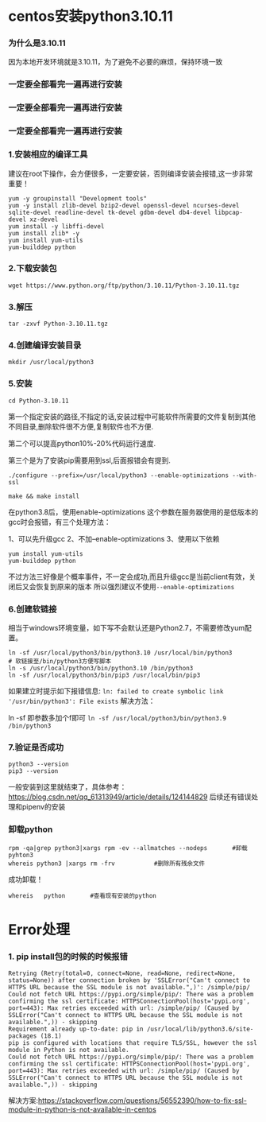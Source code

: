 # centos安装python3.10.11

### 为什么是3.10.11
因为本地开发环境就是3.10.11，为了避免不必要的麻烦，保持环境一致
### 一定要全部看完一遍再进行安装
### 一定要全部看完一遍再进行安装
### 一定要全部看完一遍再进行安装


### 1.安装相应的编译工具
建议在root下操作，会方便很多，一定要安装，否则编译安装会报错,这一步非常重要！
```
yum -y groupinstall "Development tools"
yum -y install zlib-devel bzip2-devel openssl-devel ncurses-devel sqlite-devel readline-devel tk-devel gdbm-devel db4-devel libpcap-devel xz-devel
yum install -y libffi-devel
yum install zlib* -y
yum install yum-utils
yum-builddep python
```

### 2.下载安装包
```wget https://www.python.org/ftp/python/3.10.11/Python-3.10.11.tgz```

### 3.解压
```tar -zxvf Python-3.10.11.tgz```

### 4.创建编译安装目录
``mkdir /usr/local/python3``

### 5.安装
```cd Python-3.10.11```

第一个指定安装的路径,不指定的话,安装过程中可能软件所需要的文件复制到其他不同目录,删除软件很不方便,复制软件也不方便.


第二个可以提高python10%-20%代码运行速度.


第三个是为了安装pip需要用到ssl,后面报错会有提到.


```./configure --prefix=/usr/local/python3 --enable-optimizations --with-ssl ```

```make && make install```

在python3.8后，使用enable-optimizations 这个参数在服务器使用的是低版本的gcc时会报错，有三个处理方法：

1、可以先升级gcc
2、不加–enable-optimizations
3、使用以下依赖

```
yum install yum-utils
yum-builddep python
```
不过方法三好像是个概率事件，不一定会成功,而且升级gcc是当前client有效，关闭后又会恢复到原来的版本
所以强烈建议不使用``--enable-optimizations``

### 6.创建软链接
相当于windows环境变量，如下写不会默认还是Python2.7，不需要修改yum配置。

```
ln -sf /usr/local/python3/bin/python3.10 /usr/local/bin/python3
# 软链接至/bin/python3方便写脚本
ln -s /usr/local/python3/bin/python3.10 /bin/python3
ln -sf /usr/local/python3/bin/pip3 /usr/local/bin/pip3
```
如果建立时提示如下报错信息:
```ln: failed to create symbolic link '/usr/bin/python3': File exists```
解决方法：

ln -sf 即参数多加个f即可
```ln -sf /usr/local/python3/bin/python3.9 /bin/python3```

### 7.验证是否成功
```
python3 --version
pip3 --version
```

一般安装到这里就结束了，具体参考：https://blog.csdn.net/qq_61313949/article/details/124144829
后续还有错误处理和pipenv的安装


### 卸载python
```
rpm -qa|grep python3|xargs rpm -ev --allmatches --nodeps       #卸载pyhton3
whereis python3 |xargs rm -frv           #删除所有残余文件
```
成功卸载！
```
whereis   python       #查看现有安装的python
```

# Error处理

### 1. pip install包的时候的时候报错
```
Retrying (Retry(total=0, connect=None, read=None, redirect=None, status=None)) after connection broken by 'SSLError("Can't connect to HTTPS URL because the SSL module is not available.",)': /simple/pip/
Could not fetch URL https://pypi.org/simple/pip/: There was a problem confirming the ssl certificate: HTTPSConnectionPool(host='pypi.org', port=443): Max retries exceeded with url: /simple/pip/ (Caused by SSLError("Can't connect to HTTPS URL because the SSL module is not available.",)) - skipping
Requirement already up-to-date: pip in /usr/local/lib/python3.6/site-packages (18.1)
pip is configured with locations that require TLS/SSL, however the ssl module in Python is not available.
Could not fetch URL https://pypi.org/simple/pip/: There was a problem confirming the ssl certificate: HTTPSConnectionPool(host='pypi.org', port=443): Max retries exceeded with url: /simple/pip/ (Caused by SSLError("Can't connect to HTTPS URL because the SSL module is not available.",)) - skipping

```

解决方案:https://stackoverflow.com/questions/56552390/how-to-fix-ssl-module-in-python-is-not-available-in-centos
